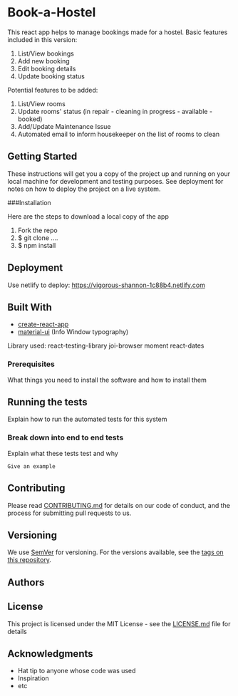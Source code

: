# Book-a-Hostel

This react app helps to manage bookings made for a hostel. 
Basic features included in this version:
1. List/View bookings
2. Add new booking
3. Edit booking details
4. Update booking status

Potential features to be added:
1. List/View rooms
2. Update rooms' status (in repair - cleaning in progress - available - booked)
3. Add/Update Maintenance Issue
4. Automated email to inform housekeeper on the list of rooms to clean

## Getting Started

These instructions will get you a copy of the project up and running on your local machine for development and testing purposes. See deployment for notes on how to deploy the project on a live system.

###Installation

Here are the steps to download a local copy of the app
1. Fork the repo
2. $ git clone ....
3. $ npm install

## Deployment
Use netlify to deploy:
https://vigorous-shannon-1c88b4.netlify.com

## Built With
- [create-react-app](https://www.npmjs.com/package/create-react-app)
- [material-ui](https://material-ui.com) (Info Window typography)

Library used:
react-testing-library
joi-browser
moment
react-dates

### Prerequisites

What things you need to install the software and how to install them


## Running the tests

Explain how to run the automated tests for this system

### Break down into end to end tests

Explain what these tests test and why

```
Give an example
```

## Contributing

Please read [CONTRIBUTING.md](https://gist.github.com/PurpleBooth/b24679402957c63ec426) for details on our code of conduct, and the process for submitting pull requests to us.

## Versioning

We use [SemVer](http://semver.org/) for versioning. For the versions available, see the [tags on this repository](https://github.com/your/project/tags). 

## Authors


## License

This project is licensed under the MIT License - see the [LICENSE.md](LICENSE.md) file for details

## Acknowledgments

* Hat tip to anyone whose code was used
* Inspiration
* etc
